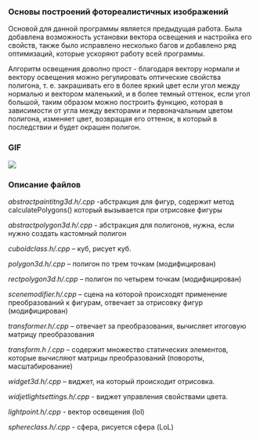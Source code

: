 ### Основы построений фотореалистичных изображений

Основой для данной программы является предыдущая работа. Была добавлена возможность установки вектора освещения и настройка его свойств, также было исправлено несколько багов и добавлено ряд оптимизаций, которые ускоряют работу всей программы.

Алгоритм освещения доволно прост - благодаря вектору нормали и вектору освещения можно регулировать оптические свойства полигона, т. е. закрашивать его в более яркий цвет если угол между нормалью и вектором маленький, и в более темный оттенок, если угол большой, таким образом можно построить функцию, которая в зависимости от угла между векторами и первоначальным цветом полигона, изменяет цвет, возвращая его оттенок, в который в последствии и будет окрашен полигон.

### GIF

![](lab3.gif)

### Описание файлов

_abstractpaintitng3d.h/.cpp_ -абстракция для фигур, содержит метод calculatePolygons() который вызывается при отрисовке фигуры

_abstractpolygon3d.h/.cpp_ -  абстракция для полигонов, нужна, если нужно создать кастомный полигон

_cuboidclass.h/.cpp_ – куб, рисует куб.

_polygon3d.h/.cpp_ – полигон по трем точкам	(модифицирован)

_rectpolygon3d.h/.cpp_ – полигон по четырем точкам (модифицирован)

_scenemodifier.h/.cpp_ – сцена на которой происходят применение преобразований к фигурам, отвечает за отрисовку фигур (модифицирован)

_transformer.h/.cpp_ – отвечает за преобразования, вычисляет итоговую матрицу преобразования

_transform.h /.cpp_ – содержит множество статических элементов, которые вычисляют матрицы преобразований (повороты, масштабирование)

_widget3d.h/.cpp_ – виджет, на который происходит отрисовка.

_widjetlightsettings.h/.cpp_ - виджет управления свойствами цвета.

_lightpoint.h/.cpp_ - вектор освещения (lol)

_sphereclass.h/.cpp_ - сфера, рисуется сфера (LoL)
